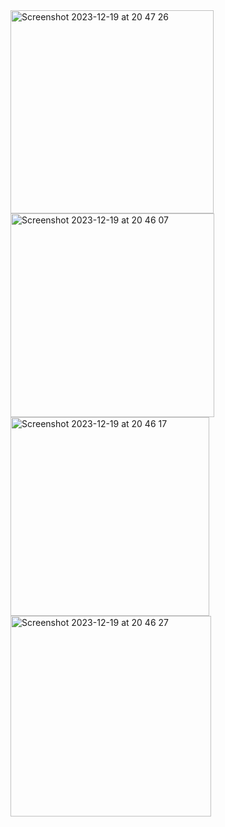 <img width="325" alt="Screenshot 2023-12-19 at 20 47 26" src="https://github.com/KazimKaganIgci/NewsApp-MVVM-C/assets/61113947/46fd0c01-66fb-4603-9658-9dd8560d9ba7">
<img width="326" alt="Screenshot 2023-12-19 at 20 46 07" src="https://github.com/KazimKaganIgci/NewsApp-MVVM-C/assets/61113947/d59254d3-2e37-4f0c-9b4f-8a9d3b8b19c4">
<img width="318" alt="Screenshot 2023-12-19 at 20 46 17" src="https://github.com/KazimKaganIgci/NewsApp-MVVM-C/assets/61113947/4d39bfc5-7c2d-452e-a742-528ce0d85a65">
<img width="321" alt="Screenshot 2023-12-19 at 20 46 27" src="https://github.com/KazimKaganIgci/NewsApp-MVVM-C/assets/61113947/1b320c47-3f19-4378-b05b-5ec2033627d9">
